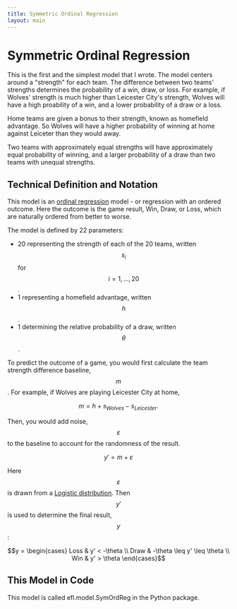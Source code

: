 ```yaml
---
title: Symmetric Ordinal Regression
layout: main
---
```


# Symmetric Ordinal Regression

This is the first and the simplest model that I wrote. The model centers around
a "strength" for each team. The difference between two teams' strengths
determines the probability of a win, draw, or loss. For example, if Wolves'
strength is much higher than Leicester City's strength, Wolves will have a high
proability of a win, and a lower probability of a draw or a loss.

Home teams are given a bonus to their strength, known as homefield advantage.
So Wolves will have a higher probability of winning at home against Leiceter
than they would away.

Two teams with approximately equal strengths will have approximately equal
probability of winning, and a larger probability of a draw than two teams with
unequal strengths.

## Technical Definition and Notation

This model is an 
[ordinal regression](https://en.wikipedia.org/wiki/Ordinal_regression) model - 
or regression with an ordered outcome. Here the outcome is the game result,
Win, Draw, or Loss, which are naturally ordered from better to worse.

The model is defined by 22 parameters: 
* 20 representing the strength of each of the 20 teams, written
$$s_i$$ for $$i=1,\dots,20$$.
* 1 representing a homefield advantage, written $$h$$.
* 1 determining the relative probability of a draw, written $$\theta$$.

To predict the outcome of a game, you would first calculate the team strength
difference baseline, $$m$$. For example, if Wolves are playing Leicester City
at home,

$$m = h + s_{Wolves} - s_{Leicester}.$$

Then, you would add noise, $$\varepsilon$$ to the baseline to account for the
randomness of the result.

$$y' = m + \varepsilon$$

Here $$\varepsilon$$ is drawn from a 
[Logistic distribution](https://en.wikipedia.org/wiki/Logistic_distribution).
Then $$y'$$ is used to determine the final result, $$y$$:

$$y = \begin{cases}
Loss & y' < -\theta \\
Draw & -\theta \leq y' \leq \theta \\
Win & y' > \theta
\end{cases}$$

## This Model in Code

This model is called efl.model.SymOrdReg in the Python package.

